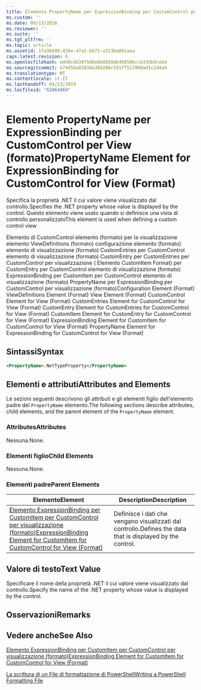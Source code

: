 ```yaml
---
title: Elemento PropertyName per ExpressionBinding per CustomControl per visualizzazione (formato) | Microsoft Docs
ms.custom: ''
ms.date: 09/13/2016
ms.reviewer: ''
ms.suite: ''
ms.tgt_pltfrm: ''
ms.topic: article
ms.assetid: 1fa3b699-d36e-47a2-b671-a313ba091aaa
caps.latest.revision: 6
ms.openlocfilehash: edd8c4b39f56be6b8658db46050bcce33db9cebd
ms.sourcegitcommit: e7445ba8203da304286c591ff513900ad1c244a4
ms.translationtype: MT
ms.contentlocale: it-IT
ms.lasthandoff: 04/23/2019
ms.locfileid: "62064969"
---
```

# <a name="propertyname-element-for-expressionbinding-for-customcontrol-for-view-format"></a><span data-ttu-id="3d815-102">Elemento PropertyName per ExpressionBinding per CustomControl per View (formato)</span><span class="sxs-lookup"><span data-stu-id="3d815-102">PropertyName Element for ExpressionBinding for CustomControl for View (Format)</span></span>

<span data-ttu-id="3d815-103">Specifica la proprietà .NET il cui valore viene visualizzato dal controllo.</span><span class="sxs-lookup"><span data-stu-id="3d815-103">Specifies the .NET property whose value is displayed by the control.</span></span> <span data-ttu-id="3d815-104">Questo elemento viene usato quando si definisce una vista di controllo personalizzato</span><span class="sxs-lookup"><span data-stu-id="3d815-104">This element is used when defining a custom control view</span></span>

<span data-ttu-id="3d815-105">Elemento di CustomControl elemento (formato) per la visualizzazione elemento ViewDefinitions (formato) configurazione elemento (formato) elemento di visualizzazione (formato) CustomEntries per CustomControl elemento di visualizzazione (formato) CustomEntry per CustomEntries per CustomControl per visualizzazione ( Elemento CustomItem Format) per CustomEntry per CustomControl elemento di visualizzazione (formato) ExpressionBinding per CustomItem per CustomControl elemento di visualizzazione (formato) PropertyName per ExpressionBinding per CustomControl per visualizzazione (formato)</span><span class="sxs-lookup"><span data-stu-id="3d815-105">Configuration Element (Format) ViewDefinitions Element (Format) View Element (Format) CustomControl Element for View (Format) CustomEntries Element for CustomControl for View (Format) CustomEntry Element for CustomEntries for CustomControl for View (Format) CustomItem Element for CustomEntry for CustomControl for View (Format) ExpressionBinding Element for CustomItem for CustomControl for View (Format) PropertyName Element for ExpressionBinding for CustomControl for View (Format)</span></span>

## <a name="syntax"></a><span data-ttu-id="3d815-106">Sintassi</span><span class="sxs-lookup"><span data-stu-id="3d815-106">Syntax</span></span>

```xml
<PropertyName>.NetTypeProperty</PropertyName>
```

## <a name="attributes-and-elements"></a><span data-ttu-id="3d815-107">Elementi e attributi</span><span class="sxs-lookup"><span data-stu-id="3d815-107">Attributes and Elements</span></span>

<span data-ttu-id="3d815-108">Le sezioni seguenti descrivono gli attributi e gli elementi figlio dell'elemento padre del `PropertyName` elemento.</span><span class="sxs-lookup"><span data-stu-id="3d815-108">The following sections describe attributes, child elements, and the parent element of the `PropertyName` element.</span></span>

### <a name="attributes"></a><span data-ttu-id="3d815-109">Attributes</span><span class="sxs-lookup"><span data-stu-id="3d815-109">Attributes</span></span>

<span data-ttu-id="3d815-110">Nessuna.</span><span class="sxs-lookup"><span data-stu-id="3d815-110">None.</span></span>

### <a name="child-elements"></a><span data-ttu-id="3d815-111">Elementi figlio</span><span class="sxs-lookup"><span data-stu-id="3d815-111">Child Elements</span></span>

<span data-ttu-id="3d815-112">Nessuna.</span><span class="sxs-lookup"><span data-stu-id="3d815-112">None.</span></span>

### <a name="parent-elements"></a><span data-ttu-id="3d815-113">Elementi padre</span><span class="sxs-lookup"><span data-stu-id="3d815-113">Parent Elements</span></span>

|<span data-ttu-id="3d815-114">Elemento</span><span class="sxs-lookup"><span data-stu-id="3d815-114">Element</span></span>|<span data-ttu-id="3d815-115">Description</span><span class="sxs-lookup"><span data-stu-id="3d815-115">Description</span></span>|
|-------------|-----------------|
|[<span data-ttu-id="3d815-116">Elemento ExpressionBinding per CustomItem per CustomControl per visualizzazione (formato)</span><span class="sxs-lookup"><span data-stu-id="3d815-116">ExpressionBinding Element for CustomItem for CustomControl for View (Format)</span></span>](./expressionbinding-element-for-customitem-for-customcontrol-for-view-format.md)|<span data-ttu-id="3d815-117">Definisce i dati che vengano visualizzati dal controllo.</span><span class="sxs-lookup"><span data-stu-id="3d815-117">Defines the data that is displayed by the control.</span></span>|

## <a name="text-value"></a><span data-ttu-id="3d815-118">Valore di testo</span><span class="sxs-lookup"><span data-stu-id="3d815-118">Text Value</span></span>

<span data-ttu-id="3d815-119">Specificare il nome della proprietà .NET il cui valore viene visualizzato dal controllo.</span><span class="sxs-lookup"><span data-stu-id="3d815-119">Specify the name of the .NET property whose value is displayed by the control.</span></span>

## <a name="remarks"></a><span data-ttu-id="3d815-120">Osservazioni</span><span class="sxs-lookup"><span data-stu-id="3d815-120">Remarks</span></span>

## <a name="see-also"></a><span data-ttu-id="3d815-121">Vedere anche</span><span class="sxs-lookup"><span data-stu-id="3d815-121">See Also</span></span>

[<span data-ttu-id="3d815-122">Elemento ExpressionBinding per CustomItem per CustomControl per visualizzazione (formato)</span><span class="sxs-lookup"><span data-stu-id="3d815-122">ExpressionBinding Element for CustomItem for CustomControl for View (Format)</span></span>](./expressionbinding-element-for-customitem-for-customcontrol-for-view-format.md)

[<span data-ttu-id="3d815-123">La scrittura di un File di formattazione di PowerShell</span><span class="sxs-lookup"><span data-stu-id="3d815-123">Writing a PowerShell Formatting File</span></span>](./writing-a-powershell-formatting-file.md)
